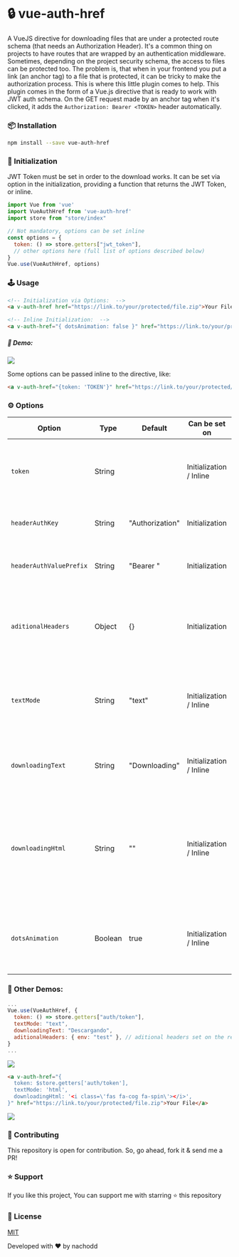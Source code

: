 

# 🔒 vue-auth-href

A VueJS directive for downloading files that are under a protected route schema (that needs an Authorization Header).
It's a common thing on projects to have routes that are wrapped by an authentication middleware. Sometimes, depending on the project security schema, the access to files can be protected too. The problem is, that when in your frontend you put a link (an anchor tag) to a file that is protected, it can be tricky to make the authorization process. This is where this little plugin comes to help.
This plugin comes in the form of a Vue.js directive that is ready to work with JWT auth schema. On the GET request made by an anchor tag when it's clicked, it adds the `Authorization: Bearer <TOKEN>` header automatically.

### 📦 Installation
```bash
npm install --save vue-auth-href
```
### 🔧 Initialization
JWT Token must be set in order to the download works. It can be set via option in the initialization, providing a function that returns the JWT Token, or inline.

```js
import Vue from 'vue'
import VueAuthHref from 'vue-auth-href'
import store from "store/index"

// Not mandatory, options can be set inline
const options = {
  token: () => store.getters["jwt_token"],
  // other options here (full list of options described below)
}
Vue.use(VueAuthHref, options)
```

### 🕹 Usage

```html
<!-- Initialization via Options:  -->
<a v-auth-href href="https://link.to/your/protected/file.zip">Your File</a>

<!-- Inline Initialization:  -->
<a v-auth-href="{ dotsAnimation: false }" href="https://link.to/your/protected/file.zip">Your File</a>
```
##### 🔎 Demo:
<img src="https://raw.githubusercontent.com/nachodd/vue-auth-href/blob/master/demo_1.gif">


Some options can be passed inline to the directive, like:
```html
<a v-auth-href="{token: 'TOKEN'}" href="https://link.to/your/protected/file.zip">Your File</a>
```
### ⚙️ Options

| Option | Type | Default | Can be set on | Description |
| --- | --- | --- | --- | --- |
| `token` | String |  | Initialization / Inline | The JWT Token used for authentication. This parameter is **REQUIRED** |
| `headerAuthKey` | String | "Authorization" | Initialization | The key used in the authorization header |
| `headerAuthValuePrefix` | String | "Bearer " | Initialization | The prefix of the value used in the authorization header |
| `aditionalHeaders` | Object | {} | Initialization | Aditional headers to be sent on the request header. If it is setted, must be a javascript object |
| `textMode` | String | "text" | Initialization / Inline | Indicates to use 'text' or 'html' when link is clicked (these two are the only possible values) |
| `downloadingText` | String | "Downloading" | Initialization / Inline | Text to be shown when link is clicked and before the file is downloaded |
| `downloadingHtml` | String | "" | Initialization / Inline | HTML to be shown when link is clicked and before the file is downloaded. Can be used, for instance, to display an icon (see examples below) |
| `dotsAnimation` | Boolean | true | Initialization / Inline | Show the fancy dots animation when link is clicked. Works only when `textMode: 'text'` |

### 🔎 Other Demos:

```js
...
Vue.use(VueAuthHref, {
  token: () => store.getters["auth/token"],
  textMode: "text",
  downloadingText: "Descargando",
  aditionalHeaders: { env: "test" }, // aditional headers set on the request
}
...
```
<img src="https://raw.githubusercontent.com/nachodd/vue-auth-href/blob/master/demo_2.gif">

```html
<a v-auth-href="{
  token: $store.getters['auth/token'],
  textMode: 'html',
  downloadingHtml: '<i class=\'fas fa-cog fa-spin\'></i>',
}" href="https://link.to/your/protected/file.zip">Your File</a>
```
<img src="https://raw.githubusercontent.com/nachodd/vue-auth-href/blob/master/demo_3.gif">


### 🤝 Contributing

This repository is open for contribution. So, go ahead, fork it & send me a PR!

### ⭐️ Support

If you like this project, You can support me with starring ⭐ this repository

### 📄 License

[MIT](LICENSE)

Developed with ❤️ by nachodd
